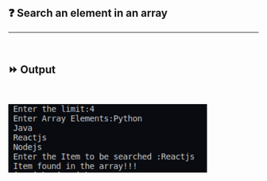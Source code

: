 ## :question: Search an element in an array
___
<br>

## :fast_forward: Output

<br>

<img src="Output/co2pg2op1.png" width="400"></img><br>